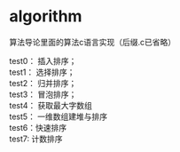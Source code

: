 # algorithm
算法导论里面的算法c语言实现（后缀.c已省略）

test0： 插入排序；    
test1： 选择排序；  
test2： 归并排序；  
test3： 冒泡排序；   
test4： 获取最大字数组   
test5： 一维数组建堆与排序  
test6：快速排序	
test7: 计数排序
